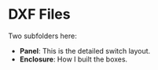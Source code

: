 # DXF Files

Two subfolders here:
* **Panel**: This is the detailed switch layout.
* **Enclosure**: How I built the boxes.
